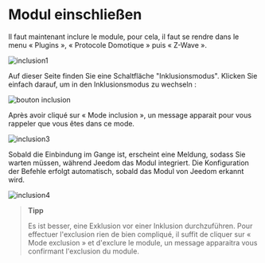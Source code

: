 # Modul einschließen

Il faut maintenant inclure le module, pour cela, il faut se rendre dans le menu « Plugins », « Protocole Domotique » puis « Z-Wave ».

![inclusion1](images/plugin/inclusion1.jpg)

Auf dieser Seite finden Sie eine Schaltfläche "Inklusionsmodus". Klicken Sie einfach darauf, um in den Inklusionsmodus zu wechseln :

![bouton inclusion](images/plugin/bouton_inclusion.jpg)

Après avoir cliqué sur « Mode inclusion », un message apparait pour vous rappeler que vous êtes dans ce mode.

![inclusion3](images/plugin/inclusion3.jpg)

Sobald die Einbindung im Gange ist, erscheint eine Meldung, sodass Sie warten müssen, während Jeedom das Modul integriert. Die Konfiguration der Befehle erfolgt automatisch, sobald das Modul von Jeedom erkannt wird.

![inclusion4](images/plugin/inclusion4.jpg)

> **Tipp**
>
> Es ist besser, eine Exklusion vor einer Inklusion durchzuführen. Pour effectuer l'exclusion rien de bien compliqué, il suffit de cliquer sur « Mode exclusion » et d'exclure le module, un message apparaitra vous confirmant l'exclusion du module.
